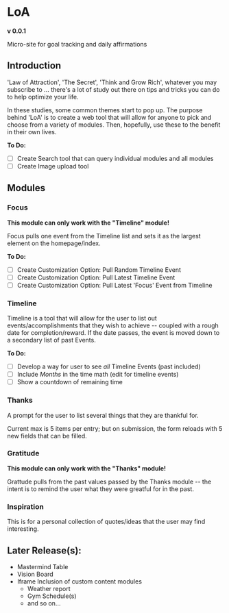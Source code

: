 # LoA
**v 0.0.1**

Micro-site for goal tracking and daily affirmations

## Introduction

'Law of Attraction', 'The Secret', 'Think and Grow Rich', whatever you may subscribe to ... there's a lot of study out there on tips and tricks you can do to help optimize your life.

In these studies, some common themes start to pop up.
The purpose behind 'LoA' is to create a web tool that will allow for anyone to pick and choose from a variety of modules. Then, hopefully, use these to the benefit in their own lives.

**To Do:**
- [ ] Create Search tool that can query individual modules and all modules
- [ ] Create Image upload tool

## Modules
### Focus

**This module can only work with the "__Timeline__" module!**

Focus pulls one event from the Timeline list and sets it as the largest element on the homepage/index.

**To Do:**
- [ ] Create Customization Option: Pull Random Timeline Event
- [ ] Create Customization Option: Pull Latest Timeline Event
- [ ] Create Customization Option: Pull Latest 'Focus' Event from Timeline

### Timeline
Timeline is a tool that will allow for the user to list out events/accomplishments that they wish to achieve -- coupled with a rough date for completion/reward. If the date passes, the event is moved down to a secondary list of past Events.

**To Do:**
- [ ] Develop a way for user to see _all_ Timeline Events (past included)
- [ ] Include _Months_ in the time math (edit for timeline events)
- [ ] Show a countdown of remaining time

### Thanks
A prompt for the user to list several things that they are thankful for.

Current max is 5 items per entry; but on submission, the form reloads with 5 new fields that can be filled.

### Gratitude

**This module can only work with the "__Thanks__" module!**

Grattude pulls from the past values passed by the Thanks module -- the intent is to remind the user what they were greatful for in the past.

### Inspiration

This is for a personal collection of quotes/ideas that the user may find interesting.

## Later Release(s):
* Mastermind Table
* Vision Board
* Iframe Inclusion of custom content modules
	* Weather report
	* Gym Schedule(s)
	* and so on...